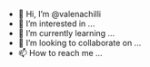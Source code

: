 - 👋 Hi, I’m @valenachilli
- 👀 I’m interested in ...
- 🌱 I’m currently learning ...
- 💞️ I’m looking to collaborate on ...
- 📫 How to reach me ...

<!---
valenachilli/valenachilli is a ✨ special ✨ repository because its `README.md` (this file) appears on your GitHub profile.
You can click the Preview link to take a look at your changes.
--->
